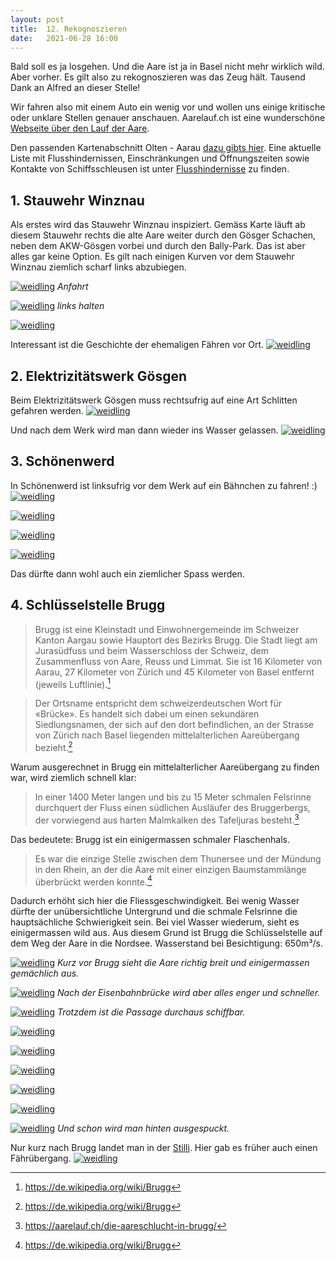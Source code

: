 ```yaml
---
layout: post
title:  12. Rekognoszieren
date:   2021-06-28 16:00
---
```


Bald soll es ja losgehen. Und die Aare ist ja in Basel nicht mehr wirklich wild. Aber vorher. Es gilt also zu rekognoszieren was das Zeug hält. Tausend Dank an Alfred an dieser Stelle!


Wir fahren also mit einem Auto ein wenig vor und wollen uns einige kritische oder unklare Stellen genauer anschauen. Aarelauf.ch ist eine wunderschöne [Webseite über den Lauf der Aare](https://www.aarelauf.ch). 

Den passenden Kartenabschnitt Olten - Aarau [dazu gibts hier](https://aarelauf.ch/von-olten-nach-aarau). Eine aktuelle Liste mit Flusshindernissen, Einschränkungen und Öffnungszeiten sowie Kontakte von Schiffsschleusen ist unter [Flusshindernisse](https://www.vtg.admin.ch/de/organisation/kdo-ausb/lvb-g-rttg-abc/mehr.html#flusshindernisse) zu finden.


## 1. Stauwehr Winznau
Als erstes wird das Stauwehr Winznau inspiziert. Gemäss Karte läuft ab diesem Stauwehr rechts die alte Aare weiter durch den Gösger Schachen, neben dem AKW-Gösgen vorbei und durch den Bally-Park. Das ist aber alles gar keine Option. Es gilt nach einigen Kurven vor dem Stauwehr Winznau ziemlich scharf links abzubiegen.

[![weidling](/img/winznau0.jpg)](/img/winznau0.jpg)
*Anfahrt*

[![weidling](/img/winznau2.jpg)](/img/winznau2.jpg)
*links halten*

[![weidling](/img/winznau3.jpg)](/img/winznau3.jpg)


Interessant ist die Geschichte der ehemaligen Fähren vor Ort.
[![weidling](/img/winznau1.jpg)](/img/winznau1.jpg)


## 2. Elektrizitätswerk Gösgen
Beim Elektrizitätswerk Gösgen muss rechtsufrig auf eine Art Schlitten gefahren werden.
[![weidling](/img/goesgen0.jpg)](/img/goesgen0.jpg)

Und nach dem Werk wird man dann wieder ins Wasser gelassen.
[![weidling](/img/goesgen1.jpg)](/img/goesgen1.jpg)


## 3. Schönenwerd
In Schönenwerd ist linksufrig vor dem Werk auf ein Bähnchen zu fahren! :)
[![weidling](/img/schoenenwerd4.jpg)](/img/schoenenwerd4.jpg)

[![weidling](/img/schoenenwerd3.jpg)](/img/schoenenwerd3.jpg)

[![weidling](/img/schoenenwerd2.jpg)](/img/schoenenwerd2.jpg)

[![weidling](/img/schoenenwerd1.jpg)](/img/schoenenwerd1.jpg)

Das dürfte dann wohl auch ein ziemlicher Spass werden.


## 4. Schlüsselstelle Brugg
>Brugg ist eine Kleinstadt und Einwohnergemeinde im Schweizer Kanton Aargau sowie Hauptort des Bezirks Brugg. Die Stadt liegt am Jurasüdfuss und beim Wasserschloss der Schweiz, dem Zusammenfluss von Aare, Reuss und Limmat. Sie ist 16 Kilometer von Aarau, 27 Kilometer von Zürich und 45 Kilometer von Basel entfernt (jeweils Luftlinie).[^1]

>Der Ortsname entspricht dem schweizerdeutschen Wort für «Brücke». Es handelt sich dabei um einen sekundären Siedlungsnamen, der sich auf den dort befindlichen, an der Strasse von Zürich nach Basel liegenden mittelalterlichen Aareübergang bezieht.[^1]

Warum ausgerechnet in Brugg ein mittelalterlicher Aareübergang zu finden war, wird ziemlich schnell klar: 
>In einer 1400 Meter langen und bis zu 15 Meter schmalen Felsrinne durchquert der Fluss einen südlichen Ausläufer des Bruggerbergs, der vorwiegend aus harten Malmkalken des Tafeljuras besteht.[^2]

Das bedeutete: Brugg ist ein einigermassen schmaler Flaschenhals.

>Es war die einzige Stelle zwischen dem Thunersee und der Mündung in den Rhein, an der die Aare mit einer einzigen Baumstammlänge überbrückt werden konnte.[^1]

Dadurch erhöht sich hier die Fliessgeschwindigkeit. Bei wenig Wasser dürfte der unübersichtliche Untergrund und die schmale Felsrinne die hauptsächliche Schwierigkeit sein. Bei viel Wasser wiederum, sieht es einigermassen wild aus. Aus diesem Grund ist Brugg die Schlüsselstelle auf dem Weg der Aare in die Nordsee. Wasserstand bei Besichtigung: 650m³/s.

[![weidling](/img/brugg0.jpg)](/img/brugg0.jpg)
*Kurz vor Brugg sieht die Aare richtig breit und einigermassen gemächlich aus.*

[![weidling](/img/brugg1.jpg)](/img/brugg1.jpg)
*Nach der Eisenbahnbrücke wird aber alles enger und schneller.*

[![weidling](/img/brugg2.jpg)](/img/brugg2.jpg)
*Trotzdem ist die Passage durchaus schiffbar.*

[![weidling](/img/brugg3.jpg)](/img/brugg3.jpg)

[![weidling](/img/brugg6.jpg)](/img/brugg6.jpg)

[![weidling](/img/brugg7.jpg)](/img/brugg7.jpg)

[![weidling](/img/brugg8.jpg)](/img/brugg8.jpg)

[![weidling](/img/brugg5.jpg)](/img/brugg5.jpg)

[![weidling](/img/brugg4.jpg)](/img/brugg4.jpg)
*Und schon wird man hinten ausgespuckt.*

Nur kurz nach Brugg landet man in der [Stilli](https://de.wikipedia.org/wiki/Stilli). Hier gab es früher auch einen Fährübergang.
[![weidling](/img/inderstille.jpg)](/img/inderstille.jpg)

[^1]: https://de.wikipedia.org/wiki/Brugg
[^2]: https://aarelauf.ch/die-aareschlucht-in-brugg/
